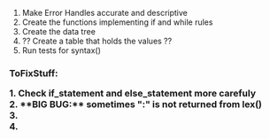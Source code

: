 1. Make Error Handles accurate and descriptive
2. Create the functions implementing if and while rules
3. Create the data tree
4. ?? Create a table that holds the values ??
5. Run tests for syntax()


<h3>ToFixStuff:
    <p>1. Check if_statement and else_statement more carefuly
    <br>2. **BIG BUG:** sometimes ":" is not returned from lex()
    <br>3.
    <br>4.
